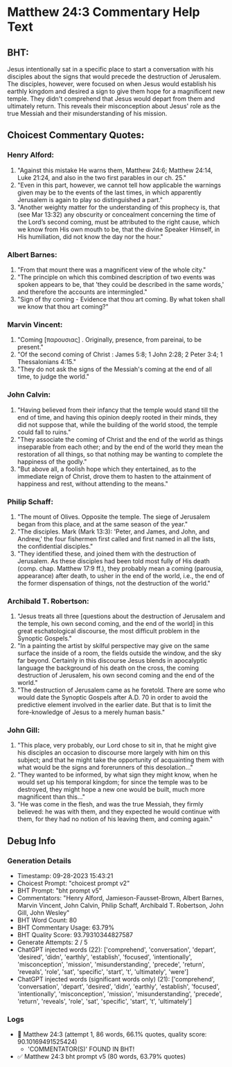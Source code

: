 # Matthew 24:3 Commentary Help Text

## BHT:
Jesus intentionally sat in a specific place to start a conversation with his disciples about the signs that would precede the destruction of Jerusalem. The disciples, however, were focused on when Jesus would establish his earthly kingdom and desired a sign to give them hope for a magnificent new temple. They didn't comprehend that Jesus would depart from them and ultimately return. This reveals their misconception about Jesus' role as the true Messiah and their misunderstanding of his mission.

## Choicest Commentary Quotes:
### Henry Alford:
1. "Against this mistake He warns them, Matthew 24:6; Matthew 24:14, Luke 21:24, and also in the two first parables in our ch. 25."
2. "Even in this part, however, we cannot tell how applicable the warnings given may be to the events of the last times, in which apparently Jerusalem is again to play so distinguished a part."
3. "Another weighty matter for the understanding of this prophecy is, that (see Mar 13:32) any obscurity or concealment concerning the time of the Lord’s second coming, must be attributed to the right cause, which we know from His own mouth to be, that the divine Speaker Himself, in His humiliation, did not know the day nor the hour."

### Albert Barnes:
1. "From that mount there was a magnificent view of the whole city."
2. "The principle on which this combined description of two events was spoken appears to be, that 'they could be described in the same words,' and therefore the accounts are intermingled."
3. "Sign of thy coming - Evidence that thou art coming. By what token shall we know that thou art coming?"

### Marvin Vincent:
1. "Coming [παρουσιας] . Originally, presence, from pareinai, to be present."
2. "Of the second coming of Christ : James 5:8; 1 John 2:28; 2 Peter 3:4; 1 Thessalonians 4:15."
3. "They do not ask the signs of the Messiah's coming at the end of all time, to judge the world."

### John Calvin:
1. "Having believed from their infancy that the temple would stand till the end of time, and having this opinion deeply rooted in their minds, they did not suppose that, while the building of the world stood, the temple could fall to ruins."
2. "They associate the coming of Christ and the end of the world as things inseparable from each other; and by the end of the world they mean the restoration of all things, so that nothing may be wanting to complete the happiness of the godly."
3. "But above all, a foolish hope which they entertained, as to the immediate reign of Christ, drove them to hasten to the attainment of happiness and rest, without attending to the means."

### Philip Schaff:
1. "The mount of Olives. Opposite the temple. The siege of Jerusalem began from this place, and at the same season of the year."
2. "The disciples. Mark (Mark 13:3): 'Peter, and James, and John, and Andrew,' the four fishermen first called and first named in all the lists, the confidential disciples."
3. "They identified these, and joined them with the destruction of Jerusalem. As these disciples had been told most fully of His death (comp. chap. Matthew 17:9 ff.), they probably mean a coming (parousia, appearance) after death, to usher in the end of the world, i.e., the end of the former dispensation of things, not the destruction of the world."

### Archibald T. Robertson:
1. "Jesus treats all three [questions about the destruction of Jerusalem and the temple, his own second coming, and the end of the world] in this great eschatological discourse, the most difficult problem in the Synoptic Gospels."
2. "In a painting the artist by skilful perspective may give on the same surface the inside of a room, the fields outside the window, and the sky far beyond. Certainly in this discourse Jesus blends in apocalyptic language the background of his death on the cross, the coming destruction of Jerusalem, his own second coming and the end of the world."
3. "The destruction of Jerusalem came as he foretold. There are some who would date the Synoptic Gospels after A.D. 70 in order to avoid the predictive element involved in the earlier date. But that is to limit the fore-knowledge of Jesus to a merely human basis."

### John Gill:
1. "This place, very probably, our Lord chose to sit in, that he might give his disciples an occasion to discourse more largely with him on this subject; and that he might take the opportunity of acquainting them with what would be the signs and forerunners of this desolation..."
2. "They wanted to be informed, by what sign they might know, when he would set up his temporal kingdom; for since the temple was to be destroyed, they might hope a new one would be built, much more magnificent than this..."
3. "He was come in the flesh, and was the true Messiah, they firmly believed: he was with them, and they expected he would continue with them, for they had no notion of his leaving them, and coming again."


## Debug Info
### Generation Details
- Timestamp: 09-28-2023 15:43:21
- Choicest Prompt: "choicest prompt v2"
- BHT Prompt: "bht prompt v5"
- Commentators: "Henry Alford, Jamieson-Fausset-Brown, Albert Barnes, Marvin Vincent, John Calvin, Philip Schaff, Archibald T. Robertson, John Gill, John Wesley"
- BHT Word Count: 80
- BHT Commentary Usage: 63.79%
- BHT Quality Score: 93.79310344827587
- Generate Attempts: 2 / 5
- ChatGPT injected words (22):
	['comprehend', 'conversation', 'depart', 'desired', 'didn', 'earthly', 'establish', 'focused', 'intentionally', 'misconception', 'mission', 'misunderstanding', 'precede', 'return', 'reveals', 'role', 'sat', 'specific', 'start', 't', 'ultimately', 'were']
- ChatGPT injected words (significant words only) (21):
	['comprehend', 'conversation', 'depart', 'desired', 'didn', 'earthly', 'establish', 'focused', 'intentionally', 'misconception', 'mission', 'misunderstanding', 'precede', 'return', 'reveals', 'role', 'sat', 'specific', 'start', 't', 'ultimately']

### Logs
- 🔄 Matthew 24:3 (attempt 1, 86 words, 66.1% quotes, quality score: 90.10169491525424) 
	- 'COMMENTATOR(S)' FOUND IN BHT!
- ✅ Matthew 24:3 bht prompt v5 (80 words, 63.79% quotes)